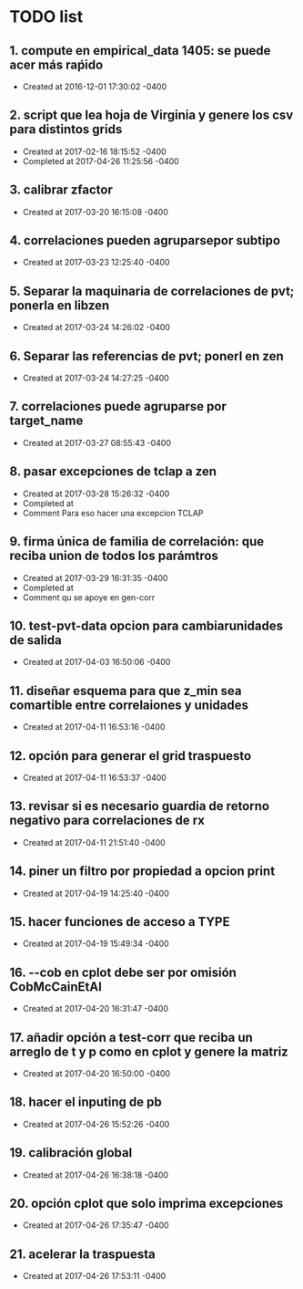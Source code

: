 # TODO list
## 1. compute en empirical_data 1405: se puede acer más raṕido
- Created at   2016-12-01 17:30:02 -0400

## 2. script que lea hoja de Virginia y genere los csv para distintos grids
- Created at   2017-02-16 18:15:52 -0400
- Completed at 2017-04-26 11:25:56 -0400

## 3. calibrar zfactor
- Created at   2017-03-20 16:15:08 -0400

## 4. correlaciones pueden agruparsepor subtipo
- Created at   2017-03-23 12:25:40 -0400

## 5. Separar la maquinaria de correlaciones de pvt; ponerla en libzen
- Created at   2017-03-24 14:26:02 -0400

## 6. Separar las referencias de pvt; ponerl en zen
- Created at   2017-03-24 14:27:25 -0400

## 7. correlaciones puede agruparse por target_name
- Created at   2017-03-27 08:55:43 -0400

## 8. pasar excepciones de tclap a zen
- Created at   2017-03-28 15:26:32 -0400
- Completed at 
- Comment      Para eso hacer una excepcion TCLAP

## 9. firma única de familia de correlación: que reciba union de todos los parámtros
- Created at   2017-03-29 16:31:35 -0400
- Completed at 
- Comment      qu se apoye en gen-corr

## 10. test-pvt-data opcion para cambiarunidades de salida
- Created at   2017-04-03 16:50:06 -0400

## 11. diseñar esquema para que z_min sea comartible entre correlaiones y unidades
- Created at   2017-04-11 16:53:16 -0400

## 12. opción para generar el grid traspuesto
- Created at   2017-04-11 16:53:37 -0400

## 13. revisar si es necesario guardia de retorno negativo para correlaciones de rx
- Created at   2017-04-11 21:51:40 -0400

## 14. piner un filtro por propiedad a opcion print
- Created at   2017-04-19 14:25:40 -0400

## 15. hacer funciones de acceso a TYPE
- Created at   2017-04-19 15:49:34 -0400

## 16. --cob en cplot debe ser por omisión CobMcCainEtAl
- Created at   2017-04-20 16:31:47 -0400

## 17. añadir opción a test-corr que reciba un arreglo de t y p como en cplot y genere la matriz
- Created at   2017-04-20 16:50:00 -0400

## 18. hacer el inputing de pb
- Created at   2017-04-26 15:52:26 -0400

## 19. calibración global
- Created at   2017-04-26 16:38:18 -0400

## 20. opción cplot que solo imprima excepciones
- Created at   2017-04-26 17:35:47 -0400

## 21. acelerar la traspuesta
- Created at   2017-04-26 17:53:11 -0400

